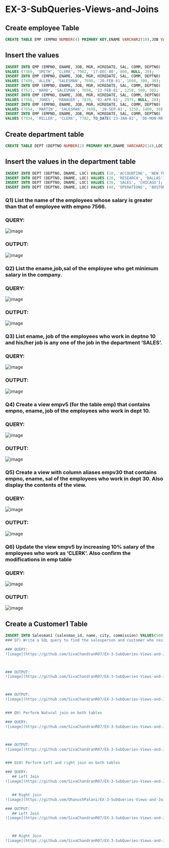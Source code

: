 # EX-3-SubQueries-Views-and-Joins


## Create employee Table
```sql
CREATE TABLE EMP (EMPNO NUMBER(4) PRIMARY KEY,ENAME VARCHAR2(10),JOB VARCHAR2(9),MGR NUMBER(4),HIREDATE DATE,SAL NUMBER(7,2),COMM NUMBER(7,2),DEPTNO NUMBER(2));
```
## Insert the values
```sql
INSERT INTO EMP (EMPNO, ENAME, JOB, MGR, HIREDATE, SAL, COMM, DEPTNO)
VALUES (7369, 'SMITH', 'CLERK', 7902, '17-DEC-80', 800, NULL, 20);
INSERT INTO EMP (EMPNO, ENAME, JOB, MGR, HIREDATE, SAL, COMM, DEPTNO)
VALUES (7499, 'ALLEN', 'SALESMAN', 7698, '20-FEB-81', 1600, 300, 30);
INSERT INTO EMP (EMPNO, ENAME, JOB, MGR, HIREDATE, SAL, COMM, DEPTNO)
VALUES (7521, 'WARD', 'SALESMAN', 7698, '22-FEB-81', 1250, 500, 30);
INSERT INTO EMP (EMPNO, ENAME, JOB, MGR, HIREDATE, SAL, COMM, DEPTNO)
VALUES (7566, 'JONES', 'MANAGER', 7839, '02-APR-81', 2975, NULL, 20);
INSERT INTO EMP (EMPNO, ENAME, JOB, MGR, HIREDATE, SAL, COMM, DEPTNO)
VALUES (7654, 'MARTIN', 'SALESMAN', 7698, '28-SEP-81', 1250, 1400, 30);
INSERT INTO EMP (EMPNO, ENAME, JOB, MGR, HIREDATE, SAL, COMM, DEPTNO)
VALUES (7934, 'MILLER', 'CLERK', 7782, TO_DATE('23-JAN-82', 'DD-MON-RR'), 1300, 10, 10);
```
## Create department table
```sql
CREATE TABLE DEPT (DEPTNO NUMBER(2) PRIMARY KEY,DNAME VARCHAR2(14),LOC VARCHAR2(13));
```
## Insert the values in the department table
```sql
INSERT INTO DEPT (DEPTNO, DNAME, LOC) VALUES (10, 'ACCOUNTING', 'NEW YORK');
INSERT INTO DEPT (DEPTNO, DNAME, LOC) VALUES (20, 'RESEARCH', 'DALLAS');
INSERT INTO DEPT (DEPTNO, DNAME, LOC) VALUES (30, 'SALES', 'CHICAGO');
INSERT INTO DEPT (DEPTNO, DNAME, LOC) VALUES (40, 'OPERATIONS', 'BOSTON');
```
### Q1) List the name of the employees whose salary is greater than that of employee with empno 7566.


### QUERY:
![image](https://github.com/DhanushPalani/EX-3-SubQueries-Views-and-Joins/assets/121594640/1848b392-372d-4111-af2d-25daf5458864)


### OUTPUT:
![image](https://github.com/DhanushPalani/EX-3-SubQueries-Views-and-Joins/assets/121594640/ee7dd795-bf87-4dff-aca9-b80307477ddd)

### Q2) List the ename,job,sal of the employee who get minimum salary in the company.

### QUERY:
![image](https://github.com/DhanushPalani/EX-3-SubQueries-Views-and-Joins/assets/121594640/2c78d720-f077-4843-bbbd-cefb0e36afcf)


### OUTPUT:
![image](https://github.com/DhanushPalani/EX-3-SubQueries-Views-and-Joins/assets/121594640/0ca9e7dc-c9b6-45c6-b7a0-bf123d815295)

### Q3) List ename, job of the employees who work in deptno 10 and his/her job is any one of the job in the department ‘SALES’.

### QUERY:
![image](https://github.com/DhanushPalani/EX-3-SubQueries-Views-and-Joins/assets/121594640/ea1201a0-53bc-436b-b815-3889759afcff)


### OUTPUT:
![image](https://github.com/DhanushPalani/EX-3-SubQueries-Views-and-Joins/assets/121594640/7376ae95-bab6-4739-abd7-bdc5e8a727dd)


### Q4) Create a view empv5 (for the table emp) that contains empno, ename, job of the employees who work in dept 10.

### QUERY:
![image](https://github.com/DhanushPalani/EX-3-SubQueries-Views-and-Joins/assets/121594640/4c3e781f-8787-461d-b2ee-162f5222abd9)


### OUTPUT:
![image](https://github.com/DhanushPalani/EX-3-SubQueries-Views-and-Joins/assets/121594640/753d1db9-8955-4b97-b850-43622886968b)

### Q5) Create a view with column aliases empv30 that contains empno, ename, sal of the employees who work in dept 30. Also display the contents of the view.

### QUERY:

![image](https://github.com/DhanushPalani/EX-3-SubQueries-Views-and-Joins/assets/121594640/3551ed65-3cb5-4846-b817-48436b507530)

### OUTPUT:
![image](https://github.com/DhanushPalani/EX-3-SubQueries-Views-and-Joins/assets/121594640/026712b5-02b2-40d6-a757-cec5bc08890d)

### Q6) Update the view empv5 by increasing 10% salary of the employees who work as ‘CLERK’. Also confirm the modifications in emp table

### QUERY:
![image](https://github.com/DhanushPalani/EX-3-SubQueries-Views-and-Joins/assets/121594640/d83bbdcd-83a3-427e-bd2b-e799958b055d)


### OUTPUT:
![image](https://github.com/DhanushPalani/EX-3-SubQueries-Views-and-Joins/assets/121594640/6941b531-33ed-41dc-b6f4-9e8bcc0dd113)

## Create a Customer1 Table
```sql
INSERT INTO Salesman1 (salesman_id, name, city, commission) VALUES(5003, 'Lauson
### Q7) Write a SQL query to find the salesperson and customer who reside in the same city. Return Salesman, cust_name and city.

### QUERY:
![image](https://github.com/SivaChandranR07/EX-3-SubQueries-Views-and-Joins/assets/113497395/3b545832-cd20-4677-acc2-54a182519743)



### OUTPUT:
![image](https://github.com/SivaChandranR07/EX-3-SubQueries-Views-and-Joins/assets/113497395/124ad06c-99f3-4546-a47f-7d47d63814cc)



### OUTPUT:
![image](https://github.com/SivaChandranR07/EX-3-SubQueries-Views-and-Joins/assets/113497395/9cd2dd33-a619-4b80-b3c0-89cf9985d9cf)


### Q9) Perform Natural join on both tables

### QUERY:
![image](https://github.com/SivaChandranR07/EX-3-SubQueries-Views-and-Joins/assets/113497395/456bd1cd-d65d-4b4c-99fb-1169caf8e155)



### OUTPUT:
![image](https://github.com/SivaChandranR07/EX-3-SubQueries-Views-and-Joins/assets/113497395/488ccbba-0b6b-4b6a-b3e5-6af95242bd61)


### Q10) Perform Left and right join on both tables

### QUERY:
   ## Left Join
![image](https://github.com/SivaChandranR07/EX-3-SubQueries-Views-and-Joins/assets/113497395/54f15540-3169-4b76-9db1-704b4bf47476)


   ## Right join
![image](https://github.com/DhanushPalani/EX-3-SubQueries-Views-and-Joins/assets/121594640/8be146f2-c02a-4c31-8dd7-a759a92e69c3)

### OUTPUT:
   ## Left Join
![image](https://github.com/SivaChandranR07/EX-3-SubQueries-Views-and-Joins/assets/113497395/c9ed1e5d-d539-4663-82b9-fd4cff719b97)



   ## Right Join
![image](https://github.com/SivaChandranR07/EX-3-SubQueries-Views-and-Joins/assets/113497395/5a12564c-7f3e-40a1-ae0b-10e9816a5a33)

